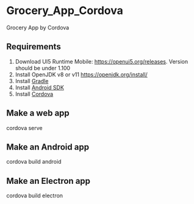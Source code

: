 # Grocery_App_Cordova
Grocery App by Cordova

## Requirements 
1. Download UI5 Runtime Mobile: https://openui5.org/releases. Version should be under 1.100
2. Install OpenJDK v8 or v11 https://openjdk.org/install/
3. Install [Gradle](https://gradle.org/releases/)
4. Install [Android SDK](https://developer.android.com/studio)
5. Install [Cordova](https://cordova.apache.org/) 

## Make a web app
cordova serve

## Make an Android app
cordova build android

## Make an Electron app
cordova build electron
